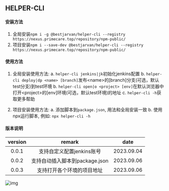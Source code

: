 ## HELPER-CLI

#### 安装方法
1. 全局安装`npm i -g @bestjarvan/helper-cli --registry https://nexus.primecare.top/repository/npm-public/`
2. 项目安装`npm i --save-dev @bestjarvan/helper-cli --registry https://nexus.primecare.top/repository/npm-public/`


#### 使用方法
1. 全局安装使用方法:
  a. `helper-cli jenkins|jk`初始化jenkins配置
  b. `helper-cli deploy|dp <name> [branch]`发布\<name>的[branch]分支(可选，默认test分支)到test环境
  b. `helper-cli open|o <project> [env]`在默认浏览器中打开\<project>的[env]环境(可选，默认test环境)的地址
  c. `helper-cli -h`获取更多帮助

2. 项目安装使用方法:
  a. 添加脚本到`package.json`, 用法和全局安装一致
  b. 使用npx运行脚本, 例如: `npx helper-cli -h`

#### 版本说明

|version| remark                      | date       |
| :---: | :-------------------------: | :--------: |
| 0.0.1 | 支持自定义配置jenkins账号      | 2023.09.04 |
| 0.0.2 | 支持自动插入脚本到package.json | 2023.09.06 |
| 0.0.3 | 支持打开各个环境的项目地址      | 2023.09.06 |


![img](https://fastly.jsdelivr.net/gh/BestJarvan/pic-imgs/imgs/202308312004869.png)